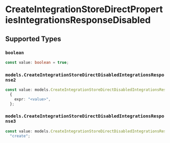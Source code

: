 # CreateIntegrationStoreDirectPropertiesIntegrationsResponseDisabled


## Supported Types

### `boolean`

```typescript
const value: boolean = true;
```

### `models.CreateIntegrationStoreDirectDisabledIntegrationsResponse2`

```typescript
const value: models.CreateIntegrationStoreDirectDisabledIntegrationsResponse2 =
  {
    expr: "<value>",
  };
```

### `models.CreateIntegrationStoreDirectDisabledIntegrationsResponse3`

```typescript
const value: models.CreateIntegrationStoreDirectDisabledIntegrationsResponse3 =
  "create";
```

